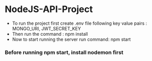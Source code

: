 # NodeJS-API-Project
- To run the project first create .env file following key value pairs : MONGO_URI, JWT_SECRET_KEY
- Then run the command : npm install
- Now to start running the server run command: npm start

### Before running npm start, install nodemon first
